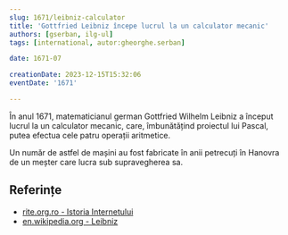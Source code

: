 ```yaml
---
slug: 1671/leibniz-calculator
title: 'Gottfried Leibniz începe lucrul la un calculator mecanic'
authors: [gserban, ilg-ul]
tags: [international, autor:gheorghe.serban]

date: 1671-07

creationDate: 2023-12-15T15:32:06
eventDate: '1671'

---
```


În anul 1671, matematicianul german Gottfried Wilhelm Leibniz a început lucrul
la un calculator mecanic, care, îmbunătățind proiectul lui Pascal, putea
efectua cele patru operații aritmetice.

<!-- truncate -->

Un număr de astfel de mașini au fost fabricate în anii petrecuți în
Hanovra de un meșter care lucra sub supravegherea sa.

## Referințe

- [rite.org.ro - Istoria Internetului](https://rite.org.ro/istoria-internetului/)
- [en.wikipedia.org - Leibniz](https://en.wikipedia.org/wiki/Gottfried_Wilhelm_Leibniz)
